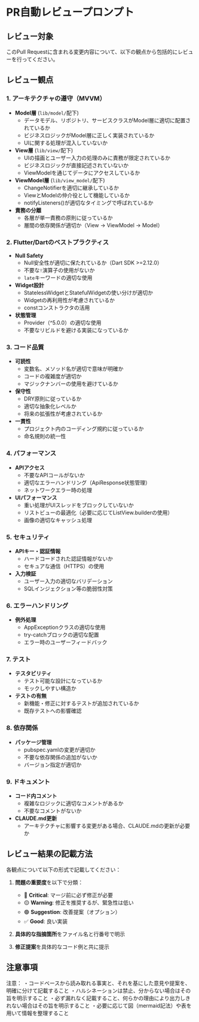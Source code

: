 # PR自動レビュープロンプト

## レビュー対象
このPull Requestに含まれる変更内容について、以下の観点から包括的にレビューを行ってください。

## レビュー観点

### 1. アーキテクチャの遵守（MVVM）
- **Model層** (`lib/model/`配下)
  - データモデル、リポジトリ、サービスクラスがModel層に適切に配置されているか
  - ビジネスロジックがModel層に正しく実装されているか
  - UIに関する処理が混入していないか
- **View層** (`lib/view/`配下)
  - UIの描画とユーザー入力の処理のみに責務が限定されているか
  - ビジネスロジックが直接記述されていないか
  - ViewModelを通じてデータにアクセスしているか
- **ViewModel層** (`lib/view_model/`配下)
  - ChangeNotifierを適切に継承しているか
  - ViewとModelの仲介役として機能しているか
  - notifyListeners()が適切なタイミングで呼ばれているか
- **責務の分離**
  - 各層が単一責務の原則に従っているか
  - 層間の依存関係が適切か（View → ViewModel → Model）

### 2. Flutter/Dartのベストプラクティス
- **Null Safety**
  - Null安全性が適切に保たれているか（Dart SDK >=2.12.0）
  - 不要な`!`演算子の使用がないか
  - `late`キーワードの適切な使用
- **Widget設計**
  - StatelessWidgetとStatefulWidgetの使い分けが適切か
  - Widgetの再利用性が考慮されているか
  - constコンストラクタの活用
- **状態管理**
  - Provider（^5.0.0）の適切な使用
  - 不要なリビルドを避ける実装になっているか

### 3. コード品質
- **可読性**
  - 変数名、メソッド名が適切で意味が明確か
  - コードの複雑度が適切か
  - マジックナンバーの使用を避けているか
- **保守性**
  - DRY原則に従っているか
  - 適切な抽象化レベルか
  - 将来の拡張性が考慮されているか
- **一貫性**
  - プロジェクト内のコーディング規約に従っているか
  - 命名規則の統一性

### 4. パフォーマンス
- **APIアクセス**
  - 不要なAPIコールがないか
  - 適切なエラーハンドリング（ApiResponse状態管理）
  - ネットワークエラー時の処理
- **UIパフォーマンス**
  - 重い処理がUIスレッドをブロックしていないか
  - リストビューの最適化（必要に応じてListView.builderの使用）
  - 画像の適切なキャッシュ処理

### 5. セキュリティ
- **APIキー・認証情報**
  - ハードコードされた認証情報がないか
  - セキュアな通信（HTTPS）の使用
- **入力検証**
  - ユーザー入力の適切なバリデーション
  - SQLインジェクション等の脆弱性対策

### 6. エラーハンドリング
- **例外処理**
  - AppExceptionクラスの適切な使用
  - try-catchブロックの適切な配置
  - エラー時のユーザーフィードバック

### 7. テスト
- **テスタビリティ**
  - テスト可能な設計になっているか
  - モックしやすい構造か
- **テストの有無**
  - 新機能・修正に対するテストが追加されているか
  - 既存テストへの影響確認

### 8. 依存関係
- **パッケージ管理**
  - pubspec.yamlの変更が適切か
  - 不要な依存関係の追加がないか
  - バージョン指定が適切か

### 9. ドキュメント
- **コード内コメント**
  - 複雑なロジックに適切なコメントがあるか
  - 不要なコメントがないか
- **CLAUDE.md更新**
  - アーキテクチャに影響する変更がある場合、CLAUDE.mdの更新が必要か

## レビュー結果の記載方法

各観点について以下の形式で記載してください：

1. **問題の重要度**を以下で分類：
   - 🔴 **Critical**: マージ前に必ず修正が必要
   - 🟡 **Warning**: 修正を推奨するが、緊急性は低い
   - 🟢 **Suggestion**: 改善提案（オプション）
   - ✅ **Good**: 良い実装

2. **具体的な指摘箇所**をファイル名と行番号で明示

3. **修正提案**を具体的なコード例と共に提示

## 注意事項

注意：
・コードベースから読み取れる事実と、それを基にした意見や提案を、明確に分けて記載すること
・ハルシネーションは禁止、分からない場合はその旨を明示すること
・必ず漏れなく記載すること、何らかの理由により出力しきれない場合はその旨を明示すること
・必要に応じて図（mermaid記法）や表を用いて情報を整理すること